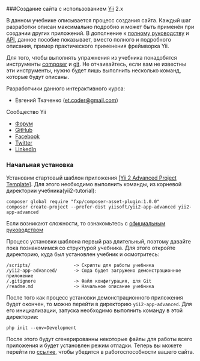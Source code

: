 ###Создание сайта с использованием <a href="http://www.yiiframework.com/" target="_blank">Yii</a> 2.x

В данном учебнике описывается процесс создания сайта. Каждый шаг разработки описан максимально подробно и может 
быть применён при создании других приложений. В дополнение к 
<a href="http://www.yiiframework.com/doc-2.0/guide-index.html" target="_blank">полному руководству</a>
и <a href="http://www.yiiframework.com/doc-2.0/index.html" target="_blank">API</a>, данное пособие показывает,
вместо полного и подробного описания, пример практического применения фреймворка Yii.

Для того, чтобы выполнять упражнения из учебника понадобятся инструменты 
<a href="https://getcomposer.org/" target="_blank">composer</a> и 
<a href="http://git-scm.com/" target="_blank">git</a>. Не отчаивайтесь, если вам не известны эти инструменты, 
нужно будет лишь выполнить несколько команд, которые будут описаны.

Разработчики данного интерактивного курса:
- Евгений Ткаченко (<et.coder@gmail.com>)

Сообщество Yii

- [Форум](http://www.yiiframework.com/forum/)
- [GitHub](https://github.com/yiisoft/yii2)
- [Facebook](https://www.facebook.com/groups/yiitalk/)
- [Twitter](https://twitter.com/yiiframework)
- [LinkedIn](https://www.linkedin.com/groups/yii-framework-1483367)
        
### Начальная установка

Установим стартовый шаблон приложения 
<a href="https://github.com/yiisoft/yii2-app-advanced" target="_blank">[Yii 2 Advanced Project Template]</a>.
Для этого необходимо выполнить команды, из корневой директории учебника(yii2-tutorial):

```
composer global require "fxp/composer-asset-plugin:1.0.0"
composer create-project --prefer-dist yiisoft/yii2-app-advanced yii2-app-advanced
```

<p class="alert alert-info">
Если возникают сложности, то ознакомьтесь с 
<a href="https://github.com/yiisoft/yii2/blob/master/docs/guide-ru/start-installation.md" target="_blank">
официальным руководством</a>
</p>

Процесс установки шаблона первый раз длительный, поэтому давайте пока познакомимся со структурой учебника.
Для этого откройте директорию, куда был установлен учебник и осмотритесь:

```
/scripts/                -> Скрипты для работы учебника
/yii2-app-advanced/      -> Сюда будет загружено демонстрационное приложение
/.gitignore              -> Файл конфигурация, для Git
/readme.md               -> Начальное описание учебника
```

После того как процесс установки демонстрационного приложения будет окончен, то можно перейти в директорию
`yii2-app-advanced`. Для его инициализации, запуска необходимо выполнить команду в этой директории:

```
php init --env=Development
```

После этого будут сгенерированны некоторые файлы для работы всего приложения и будет установлен режим отладки.
Теперь вы можете перейти по <a href="/yii2-app-advanced/frontend/web/" target="_blank">ссылке</a>, чтобы убедится в 
работоспособности вашего сайта.